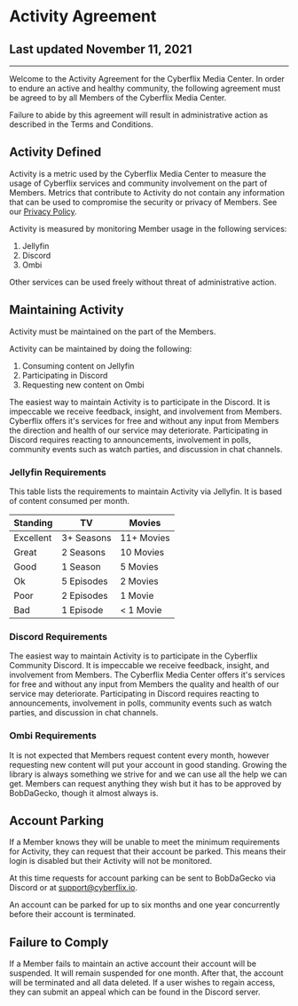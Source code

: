 # Activity Agreement
## Last updated November 11, 2021
________________________________________
Welcome to the Activity Agreement for the Cyberflix Media Center. In order to endure an active and healthy community, the following agreement must be agreed to by all Members of the Cyberflix Media Center.

Failure to abide by this agreement will result in administrative action as described in the Terms and Conditions.

## Activity Defined
Activity is a metric used by the Cyberflix Media Center to measure the usage of Cyberflix services and community involvement on the part of Members. Metrics that contribute to Activity do not contain any information that can be used to compromise the security or privacy of Members. See our [Privacy Policy](https://docs.cyberflix.io/about/privacy-policy/).

Activity is measured by monitoring Member usage in the following services:

1. Jellyfin
2. Discord
3. Ombi

Other services can be used freely without threat of administrative action.

## Maintaining Activity
Activity must be maintained on the part of the Members.

Activity can be maintained by doing the following:

1. Consuming content on Jellyfin
2. Participating in Discord
3. Requesting new content on Ombi

The easiest way to maintain Activity is to participate in the Discord. It is impeccable we receive feedback, insight, and involvement from Members. Cyberflix offers it's services for free and without any input from Members the direction and health of our service may deteriorate. Participating in Discord requires reacting to announcements, involvement in polls, community events such as watch parties, and discussion in chat channels.

### Jellyfin Requirements
This table lists the requirements to maintain Activity via Jellyfin. It is based of content consumed per month.

|Standing|TV|Movies|  
|-|-|-|
|Excellent|3+ Seasons|11+ Movies|
|Great|2 Seasons|10 Movies|
|Good|1 Season|5 Movies|
|Ok|5 Episodes|2 Movies|
|Poor|2 Episodes|1 Movie|
|Bad|1 Episode|< 1 Movie|

### Discord Requirements
The easiest way to maintain Activity is to participate in the Cyberflix Community Discord. It is impeccable we receive feedback, insight, and involvement from Members. The Cyberflix Media Center offers it's services for free and without any input from Members the quality and health of our service may deteriorate. Participating in Discord requires reacting to announcements, involvement in polls, community events such as watch parties, and discussion in chat channels.

### Ombi Requirements
It is not expected that Members request content every month, however requesting new content will put your account in good standing. Growing the library is always something we strive for and we can use all the help we can get. Members can request anything they wish but it has to be approved by BobDaGecko, though it almost always is.

## Account Parking
If a Member knows they will be unable to meet the minimum requirements for Activity, they can request that their account be parked. This means their login is disabled but their Activity will not be monitored.

At this time requests for account parking can be sent to BobDaGecko via Discord or at support@cyberflix.io.

An account can be parked for up to six months and one year concurrently before their account is terminated.

## Failure to Comply
If a Member fails to maintain an active account their account will be suspended. It will remain suspended for one month. After that, the account will be terminated and all data deleted. If a user wishes to regain access, they can submit an appeal which can be found in the Discord server. 
